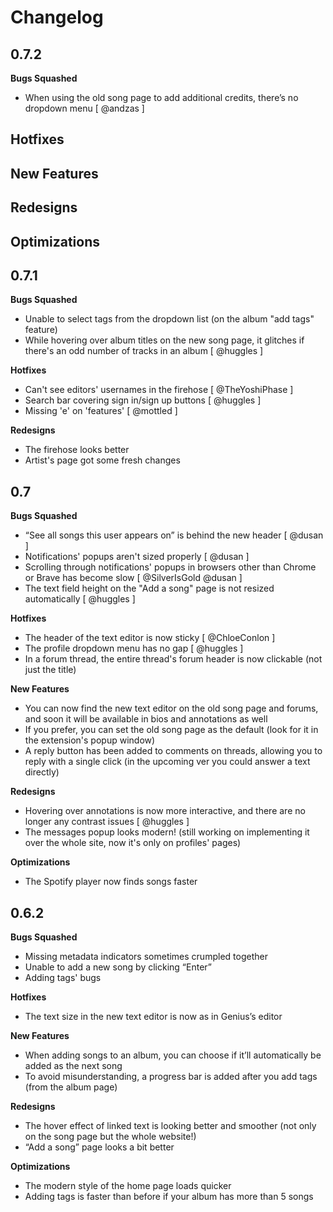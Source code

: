 # Changelog

## 0.7.2
**Bugs Squashed**
- When using the old song page to add additional credits, there’s no dropdown menu [ @andzas ]

**Hotfixes**
- 

**New Features**
- 

**Redesigns**
- 

**Optimizations**
- 


## 0.7.1
**Bugs Squashed**
- Unable to select tags from the dropdown list (on the album "add tags" feature)
- While hovering over album titles on the new song page, it glitches if there's an odd number of tracks in an album [ @huggles ]

**Hotfixes**
- Can't see editors' usernames in the firehose [ @TheYoshiPhase ]
- Search bar covering sign in/sign up buttons [ @huggles ]
- Missing 'e' on 'features' [ @mottled ]

**Redesigns**
- The firehose looks better
- Artist's page got some fresh changes

## 0.7
**Bugs Squashed**
- “See all songs this user appears on” is behind the new header [ @dusan ]
- Notifications' popups aren't sized properly [ @dusan ]
- Scrolling through notifications' popups in browsers other than Chrome or Brave has become slow [ @SilverIsGold @dusan ]
- The text field height on the "Add a song" page is not resized automatically [ @huggles ]

**Hotfixes**
- The header of the text editor is now sticky [ @ChloeConlon ]
- The profile dropdown menu has no gap [ @huggles ]
- In a forum thread, the entire thread's forum header is now clickable (not just the title)

**New Features**
- You can now find the new text editor on the old song page and forums, and soon it will be available in bios and annotations as well
- If you prefer, you can set the old song page as the default (look for it in the extension's popup window)
- A reply button has been added to comments on threads, allowing you to reply with a single click (in the upcoming ver you could answer a text directly)

**Redesigns**
- Hovering over annotations is now more interactive, and there are no longer any contrast issues [ @huggles ]
- The messages popup looks modern! (still working on implementing it over the whole site, now it's only on profiles' pages)

**Optimizations**
- The Spotify player now finds songs faster

## 0.6.2
**Bugs Squashed**
- Missing metadata indicators sometimes crumpled together
- Unable to add a new song by clicking “Enter”
- Adding tags' bugs

**Hotfixes**
- The text size in the new text editor is now as in Genius’s editor

**New Features**
- When adding songs to an album, you can choose if it’ll automatically be added as the next song
- To avoid misunderstanding, a progress bar is added after you add tags (from the album page)

**Redesigns**
- The hover effect of linked text is looking better and smoother (not only on the song page but the whole website!)
- “Add a song” page looks a bit better

**Optimizations**
- The modern style of the home page loads quicker
- Adding tags is faster than before if your album has more than 5 songs